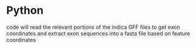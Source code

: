 # Python
code will read the relevant portions of the indica GFF files to get exon coordinates and extract exon sequences into a fasta file based on feature coordinates
